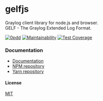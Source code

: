 gelfjs
======
Graylog client library for node.js and browser.  
GELF - The Graylog Extended Log Format. 

[![0pdd](https://www.0pdd.com/svg?name=kkamkou/gelfjs)](https://www.0pdd.com/p?name=kkamkou/gelfjs)
[![Maintainability](https://api.codeclimate.com/v1/badges/e4543737a99e1b146508/maintainability)](https://codeclimate.com/github/kkamkou/gelfjs/maintainability)
[![Test Coverage](https://api.codeclimate.com/v1/badges/e4543737a99e1b146508/test_coverage)](https://codeclimate.com/github/kkamkou/gelfjs/test_coverage)

### Documentation
- [Documentation](https://kkamkou.gitbook.io/gelf-js/)
- [NPM repository](https://www.npmjs.com/package/gelfjs)
- [Yarn repository](https://yarnpkg.com/package/gelfjs)

#### License
[MIT](LICENSE)
